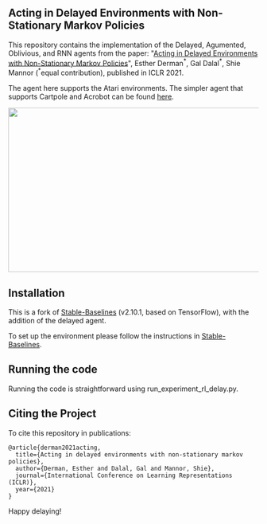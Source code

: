 ## Acting in Delayed Environments with Non-Stationary Markov Policies
This repository contains the implementation of the Delayed, Agumented, Oblivious, and RNN agents from the paper:
"[Acting in Delayed Environments with Non-Stationary Markov Policies](https://arxiv.org/pdf/2101.11992)", Esther Derman<sup>\*</sup>, Gal Dalal<sup>\*</sup>, Shie Mannor (<sup>*</sup>equal contribution), published in ICLR 2021. 

The agent here supports the Atari environments. The simpler agent that supports Cartpole and Acrobot can be found [here](https://github.com/galdl/rl_delay_basic).

<img src="https://github.com/galdl/rl_delay_basic/blob/master/delayed_q_diagram.png" width="600" height="330">


## Installation
This is a fork of [Stable-Baselines](https://github.com/hill-a/stable-baselines/releases/tag/v2.10.1) (v2.10.1, based on TensorFlow), with the addition of the delayed agent. 

To set up the environment please follow the instructions in [Stable-Baselines](https://github.com/hill-a/stable-baselines/releases/tag/v2.10.1).

## Running the code
Running the code is straightforward using run_experiment_rl_delay.py.

## Citing the Project

To cite this repository in publications:

```
@article{derman2021acting,
  title={Acting in delayed environments with non-stationary markov policies},
  author={Derman, Esther and Dalal, Gal and Mannor, Shie},
  journal={International Conference on Learning Representations (ICLR)},
  year={2021}
}
```

Happy delaying!
